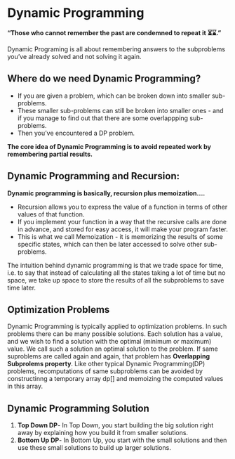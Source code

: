 # Dynamic Programming

**“Those who cannot remember the past are condemned to repeat it ⏳⌛.”**

Dynamic Programing is all about remembering answers to the subproblems you’ve already solved and not solving it again.

## Where do we need Dynamic Programming?
* If you are given a problem, which can be broken down into smaller sub-problems.
* These smaller sub-problems can still be broken into smaller ones - and if you manage to find out that there are some overlappping sub-problems.
* Then you’ve encountered a DP problem.

**The core idea of Dynamic Programming is to avoid repeated work by remembering partial results.**

## Dynamic Programming and Recursion:

**Dynamic programming is basically, recursion plus memoization....**

* Recursion allows you to express the value of a function in terms of other values of that function.
* If you implement your function in a way that the recursive calls are done in advance, and stored for easy access, it will make your program faster.
* This is what we call Memoization - it is memorizing the results of some specific states, which can then be later accessed to solve other sub-problems.

The intuition behind dynamic programming is that we trade space for time, i.e. to say that instead of calculating all the states taking a lot of time but no space, we take up space to store the results of all the subproblems to save time later.

## Optimization Problems
Dynamic Programming is typically applied to optimization problems. In such problems there can be many possible solutions. Each solution has a value, and we wish to find a solution with the optimal (minimum or maximum) value. We call such a solution an optimal solution to the
problem. If same suproblems are called again and again, that problem has **Overlapping Subprolems property**. Like other typical Dynamic Programming(DP) problems, recomputations of same subproblems can
be avoided by constructinng a temporary array dp[] and memoizing the computed values in this array.

## Dynamic Programming Solution
1. **Top Down DP**- In Top Down, you start building the big solution right away by explaining how you build it from smaller solutions.
2. **Bottom Up DP**- In Bottom Up, you start with the small solutions and then use these small solutions to build up larger solutions.
